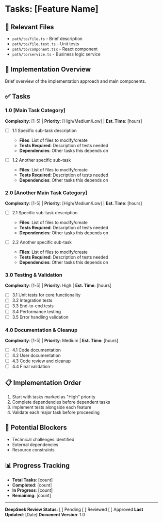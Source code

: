 # Tasks: [Feature Name]

## 📁 Relevant Files
- `path/to/file.ts` - Brief description
- `path/to/file.test.ts` - Unit tests
- `path/to/component.tsx` - React component
- `path/to/service.ts` - Business logic service

## 🎯 Implementation Overview
Brief overview of the implementation approach and main components.

## ✅ Tasks

### 1.0 [Main Task Category] 
**Complexity**: [1-5] | **Priority**: [High/Medium/Low] | **Est. Time**: [hours]

- [ ] 1.1 Specific sub-task description
  - **Files**: List of files to modify/create
  - **Tests Required**: Description of tests needed
  - **Dependencies**: Other tasks this depends on

- [ ] 1.2 Another specific sub-task
  - **Files**: List of files to modify/create
  - **Tests Required**: Description of tests needed
  - **Dependencies**: Other tasks this depends on

### 2.0 [Another Main Task Category]
**Complexity**: [1-5] | **Priority**: [High/Medium/Low] | **Est. Time**: [hours]

- [ ] 2.1 Specific sub-task description
  - **Files**: List of files to modify/create
  - **Tests Required**: Description of tests needed
  - **Dependencies**: Other tasks this depends on

- [ ] 2.2 Another specific sub-task
  - **Files**: List of files to modify/create
  - **Tests Required**: Description of tests needed
  - **Dependencies**: Other tasks this depends on

### 3.0 Testing & Validation
**Complexity**: [1-5] | **Priority**: High | **Est. Time**: [hours]

- [ ] 3.1 Unit tests for core functionality
- [ ] 3.2 Integration tests
- [ ] 3.3 End-to-end tests
- [ ] 3.4 Performance testing
- [ ] 3.5 Error handling validation

### 4.0 Documentation & Cleanup
**Complexity**: [1-5] | **Priority**: Medium | **Est. Time**: [hours]

- [ ] 4.1 Code documentation
- [ ] 4.2 User documentation
- [ ] 4.3 Code review and cleanup
- [ ] 4.4 Final validation

## 📋 Implementation Order
1. Start with tasks marked as "High" priority
2. Complete dependencies before dependent tasks
3. Implement tests alongside each feature
4. Validate each major task before proceeding

## 🚨 Potential Blockers
- Technical challenges identified
- External dependencies
- Resource constraints

## 📊 Progress Tracking
- **Total Tasks**: [count]
- **Completed**: [count] 
- **In Progress**: [count]
- **Remaining**: [count]

---

**DeepSeek Review Status**: [ ] Pending [ ] Reviewed [ ] Approved
**Last Updated**: [Date]
**Document Version**: 1.0